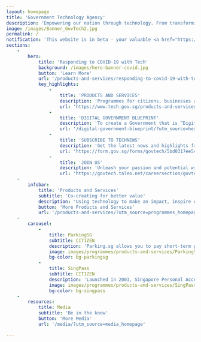 ```yaml
---
layout: homepage
title: 'Government Technology Agency'
description: 'Empowering our nation through technology. From transforming the delivery of Government Digital Services to building Smart Nation Infrastructure, GovTech uses technology to improve the lives of everyone in Singapore.'
image: /images/Banner_GovTech2.jpg
permalink: /
notification: 'This website is in beta - your valuable <a href="https://www.google.com">feedback</a> will help us in improving it.'
sections:
    -
        hero:
            title: 'Responding to COVID-19 with Tech'
            background: /images/hero-banner-covid.jpg
            button: 'Learn More'
            url: '/products-and-services/responding-to-covid-19-with-tech/?utm_source=hero_banner'
            key_highlights:
                -
                    title: 'PRODUCTS AND SERVICES'
                    description: 'Programmes for citizens, businesses and government agencies'
                    url: 'https://www.tech.gov.sg/products-and-services/?utm_source=hero_banner'
                -
                    title: 'DIGITAL GOVERNMENT BLUEPRINT'
                    description: 'To create a Government that is “Digital to the Core, and Serves with Heart"'
                    url: '/digital-government-blueprint/?utm_source=hero_banner'
                -
                    title: 'SUBSCRIBE TO TECHNEWS'
                    description: 'Get the latest news and highlights from GovTech'
                    url: 'https://form.gov.sg/forms/govtech/5bd0317ee5c241000f7589bd?utm_source=hero_banner'
                -
                    title: 'JOIN US'
                    description: 'Unleash your passion and potential with us'
                    url: 'https://govtech.taleo.net/careersection/govtech_external/jobsearch.ftl'
    -
        infobar:
            title: 'Products and Services'
            subtitle: 'Co-creating for better value'
            description: 'Using technology to make an impact, inspire change. We have programmes for citizens, businesses and government agencies to get on board. Be involved now.'
            button: 'More Products and Services'
            url: '/products-and-services/?utm_source=programmes_homepage'
    -
        carousel:
            -
                title: ParkingSG
                subtitle: CITIZEN
                description: 'Parking.sg allows you to pay short-term parking charges through your mobile device at all existing coupon-based public car parks.'
                image: images/programmes/products-and-services/ParkingSG.png
                bg-color: bg-parkingsg
            -
                title: SingPass
                subtitle: CITIZEN
                description: 'Launched in 2003, Singapore Personal Access (SingPass) allows users to access over hundreds of digital services provided by more than 60 government agencies easily and securely.'
                image: images/programmes/products-and-services/SingPass.png
                bg-color: bg-singpass
    -
        resources:
            title: Media
            subtitle: 'Be in the know'
            button: 'More Media'
            url: '/media/?utm_source=media_homepage'

---
```


